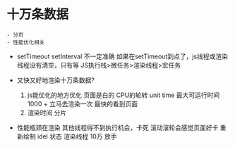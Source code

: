 # 十万条数据
    - 分页
    - 性能优化相关

- setTimeout setInterval 不一定准确
    如果在setTimeout到点了，js线程或渲染线程没有清空，只有等
    JS执行栈>微任务>渲染线程>宏任务

- 又快又好地渲染十万条数据?
    1. js能优化的地方优化
        页面是白的 CPU的轮转   unit time 最大可运行时间 
        1000 + 立马去渲染一次  最快的看到页面
    2. 渲染时间
        分片
- 性能瓶颈在渲染
    其他线程得不到执行机会，卡死
    滚动滚轮会感觉页面好卡  重新绘制
    idel 状态 渲染线程 10万 放手